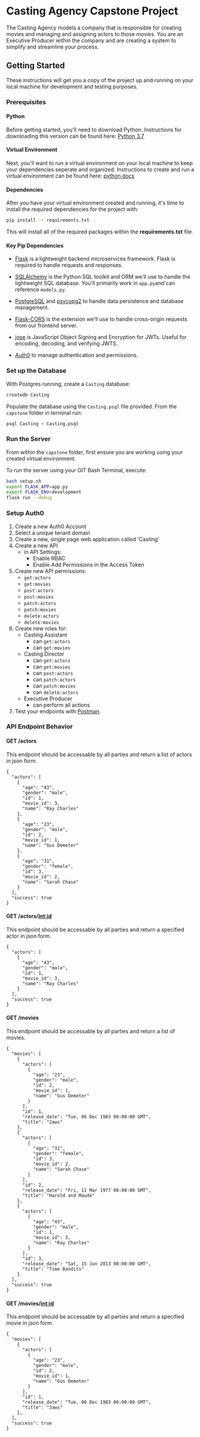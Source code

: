 # Casting Agency Capstone Project

The Casting Agency models a company that is responsible for creating movies and managing and assigning actors to those movies. You are an Executive Producer within the company and are creating a system to simplify and streamline your process.

## Getting Started

These instructions will get you a copy of the project up and running on your local machine for development and testing purposes.

### Prerequisites

#### Python

Before getting started, you'll need to download Python. Instructions for downloading this version can be found here: [Python 3.7](https://www.python.org/downloads/release/python-370/)

#### Virtual Environment

Next, you'll want to run a virtual environment on your local machine to keep your dependencies seperate and organized. Instructions to create and run a virtual environment can be found here: [python docs](https://docs.python.org/3/library/venv.html) 

#### Dependencies

After you have your virtual environment created and running, it's time to install the required dependencies for the project with:

```bash
pip install -r requirements.txt
```
This will install all of the required packages within the **requirements.txt** file.

#### Key Pip Dependencies

- [Flask](http://flask.pocoo.org/) is a lightweight backend microservices framework. Flask is required to handle requests and responses.

- [SQLAlchemy](https://www.sqlalchemy.org/) is the Python SQL toolkit and ORM we'll use to handle the lightweight SQL database. You'll primarily work in `app.py`and can reference `models.py`.

- [PostgreSQL](https://www.postgresql.org/) and [psycopg2](https://pypi.org/project/psycopg2/) to handle data persistence and database management.

- [Flask-CORS](https://flask-cors.readthedocs.io/en/latest/#) is the extension we'll use to handle cross-origin requests from our frontend server.

- [jose](https://python-jose.readthedocs.io/en/latest/) is JavaScript Object Signing and Encryption for JWTs. Useful for encoding, decoding, and verifying JWTS.

- [Auth0](https://auth0.com/) to manage authentication and permissions.

### Set up the Database

With Postgres running, create a `Casting` database:

```bash
createdb Casting
```

Populate the database using the `Casting.psql` file provided. From the `capstone` folder in terminal run:

```bash
psql Casting < Casting.psql
```

### Run the Server

From within the `capstone` folder, first ensure you are working using your created virtual environment.

To run the server using your GIT Bash Terminal, execute:

```bash
bash setup.sh
export FLASK_APP=app.py
export FLASK_ENV=development
flask run --debug
```

### Setup Auth0

1. Create a new Auth0 Account
2. Select a unique tenant domain
3. Create a new, single page web application called 'Casting'
4. Create a new API
   - in API Settings:
     - Enable RBAC
     - Enable Add Permissions in the Access Token
5. Create new API permissions:
   - `get:actors`
   - `get:movies`
   - `post:actors`
   - `post:movies`
   - `patch:actors`
   - `patch:movies`
   - `delete:actors`
   - `delete:movies`
6. Create new roles for:
   - Casting Assistant
     - can `get:actors`
     - can `get:movies`
   - Casting Director
     - can `get:actors`
     - can `get:movies`
     - can `post:actors`
     - can `patch:actors`
     - can `patch:movies`
     - can `delete:actors`
   - Executive Producer
     - can perform all actions
7. Test your endpoints with [Postman](https://getpostman.com).
   
### API Endpoint Behavior

#### GET /actors

This endpoint should be accessable by all parties and return a list of actors in json form.

```
{
  "actors": [
    {
      "age": "43",
      "gender": "male",
      "id": 1,
      "movie_id": 3,
      "name": "Ray Charles"
    },
    {
      "age": "23",
      "gender": "male",
      "id": 2,
      "movie_id": 1,
      "name": "Gus Demeter"
    },
    {
      "age": "31",
      "gender": "female",
      "id": 3,
      "movie_id": 2,
      "name": "Sarah Chase"
    }
  ],
  "success": true
}
```

#### GET /actors/<int:id>

This endpoint should be accessable by all parties and return a specified actor in json form.

```
{
  "actors": [
    {
      "age": "43",
      "gender": "male",
      "id": 1,
      "movie_id": 3,
      "name": "Ray Charles"
    }
  ],
  "success": true
}
```  

#### GET /movies

This endpoint should be accessable by all parties
and return a list of movies.

```
{
  "movies": [
    {
      "actors": [
        {
          "age": "23",
          "gender": "male",
          "id": 2,
          "movie_id": 1,
          "name": "Gus Demeter"
        }
      ],
      "id": 1,
      "release_date": "Tue, 06 Dec 1983 00:00:00 GMT",
      "title": "Jaws"
    },
    {
      "actors": [
        {
          "age": "31",
          "gender": "female",
          "id": 3,
          "movie_id": 2,
          "name": "Sarah Chase"
        }
      ],
      "id": 2,
      "release_date": "Fri, 11 Mar 1977 00:00:00 GMT",
      "title": "Harold and Maude"
    },
    {
      "actors": [
        {
          "age": "43",
          "gender": "male",
          "id": 1,
          "movie_id": 3,
          "name": "Ray Charles"
        }
      ],
      "id": 3,
      "release_date": "Sat, 15 Jun 2013 00:00:00 GMT",
      "title": "Time Bandits"
    }
  ],
  "success": true
}
```



#### GET /movies/<int:id>

This endpoint should be accessable by all parties
and return a specified movie in json form.

```
{
  "movies": [
    {
      "actors": [
        {
          "age": "23",
          "gender": "male",
          "id": 2,
          "movie_id": 1,
          "name": "Gus Demeter"
        }
      ],
      "id": 1,
      "release_date": "Tue, 06 Dec 1983 00:00:00 GMT",
      "title": "Jaws"
    },
  ],
  "success": true
}
```



